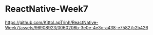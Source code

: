 # ReactNative-Week7

https://github.com/KittoLapTrinh/ReactNative-Week7/assets/96908923/0060208b-3e0e-4e3c-a438-e75827c2b426


